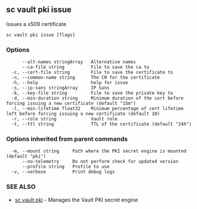 ## sc vault pki issue

Issues a x509 certificate

```
sc vault pki issue [flags]
```

### Options

```
      --alt-names stringArray   Alternative names
      --ca-file string          File to save the ca to
  -c, --cert-file string        File to save the certificate to
  -n, --common-name string      The CN for the certificate
  -h, --help                    help for issue
  -s, --ip-sans stringArray     IP Sans
  -k, --key-file string         File to save the private key to
  -d, --min-duration string     Minimum duration of the cert before forcing issuing a new certificate (default "15m")
  -l, --min-lifetime float32    Minimum percentage of cert lifetime left before forcing issuing a new certificate (default 10)
  -r, --role string             Vault role
  -t, --ttl string              TTL of the certificate (default "24h")
```

### Options inherited from parent commands

```
  -m, --mount string     Path where the PKI secret engine is mounted (default "pki")
      --no-telemetry     Do not perform check for updated version
      --profile string   Profile to use
  -v, --verbose          Print debug logs
```

### SEE ALSO

* [sc vault pki](sc_vault_pki.md)	 - Manages the Vault PKI secret engine


